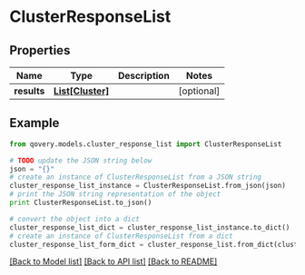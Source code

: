 # ClusterResponseList


## Properties
Name | Type | Description | Notes
------------ | ------------- | ------------- | -------------
**results** | [**List[Cluster]**](Cluster.md) |  | [optional] 

## Example

```python
from qovery.models.cluster_response_list import ClusterResponseList

# TODO update the JSON string below
json = "{}"
# create an instance of ClusterResponseList from a JSON string
cluster_response_list_instance = ClusterResponseList.from_json(json)
# print the JSON string representation of the object
print ClusterResponseList.to_json()

# convert the object into a dict
cluster_response_list_dict = cluster_response_list_instance.to_dict()
# create an instance of ClusterResponseList from a dict
cluster_response_list_form_dict = cluster_response_list.from_dict(cluster_response_list_dict)
```
[[Back to Model list]](../README.md#documentation-for-models) [[Back to API list]](../README.md#documentation-for-api-endpoints) [[Back to README]](../README.md)


